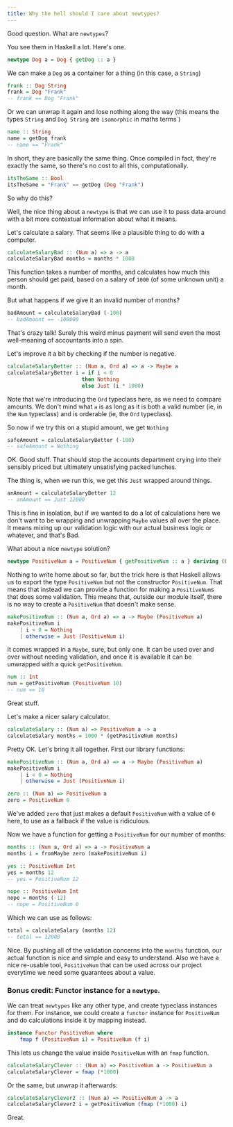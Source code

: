 ```yaml
---
title: Why the hell should I care about newtypes?
---
```


Good question. What are `newtypes`?

You see them in Haskell a lot. Here's one.

```haskell
newtype Dog a = Dog { getDog :: a }
```

We can make a `Dog` as a container for a thing (in this case, a `String`)

```haskell
frank :: Dog String
frank = Dog "Frank"
-- frank == Dog "Frank"
```

Or we can unwrap it again and lose nothing along the way (this means the types `String` and `Dog String` are `isomorphic` in maths terms`)

```haskell
name :: String
name = getDog frank
-- name == "Frank"
```

In short, they are basically the same thing. Once compiled in fact, they're exactly the same, so there's no cost to all this, computationally.

```haskell
itsTheSame :: Bool
itsTheSame = "Frank" == getDog (Dog "Frank")
```

So why do this?

Well, the nice thing about a `newtype` is that we can use it to pass data around with a bit more contextual information about what it means.

Let's calculate a salary. That seems like a plausible thing to do with a computer.

```haskell
calculateSalaryBad :: (Num a) => a -> a
calculateSalaryBad months = months * 1000
```

This function takes a number of months, and calculates how much this person should get paid, based on a salary of `1000` (of some unknown unit) a month.

But what happens if we give it an invalid number of months?

```haskell
badAmount = calculateSalaryBad (-100)
-- badAmount == -100000
```

That's crazy talk! Surely this weird minus payment will send even the most well-meaning of accountants into a spin.

Let's improve it a bit by checking if the number is negative.

```haskell
calculateSalaryBetter :: (Num a, Ord a) => a -> Maybe a
calculateSalaryBetter i = if i < 0
                        then Nothing
                        else Just (i * 1000)
```

Note that we're introducing the `Ord` typeclass here, as we need to compare amounts. We don't mind what `a` is as long as it is both a valid number (ie, in the `Num` typeclass) and is orderable (ie, the `Ord` typeclass).

So now if we try this on a stupid amount, we get `Nothing`

```haskell
safeAmount = calculateSalaryBetter (-100)
-- safeAmount = Nothing
```

OK. Good stuff. That should stop the accounts department crying into their sensibly priced but ultimately unsatisfying packed lunches.

The thing is, when we run this, we get this `Just` wrapped around things.

```haskell
anAmount = calculateSalaryBetter 12
-- anAmount == Just 12000
```

This is fine in isolation, but if we wanted to do a lot of calculations here we don't want to be wrapping and unwrapping `Maybe` values all over the place. It means mixing up our validation logic with our actual business logic or whatever, and that's Bad.

What about a nice `newtype` solution?

```haskell
newtype PositiveNum a = PositiveNum { getPositiveNum :: a } deriving (Eq, Show)
```

Nothing to write home about so far, but the trick here is that Haskell allows us to export the type `PositiveNum` but not the constructor `PositiveNum`. That means that instead we can provide a function for making a `PositiveNum`s that does some validation. This means that, outside our module itself, there is no way to create a `PositiveNum` that doesn't make sense.

```haskell
makePositiveNum :: (Num a, Ord a) => a -> Maybe (PositiveNum a)
makePositiveNum i
    | i < 0 = Nothing
    | otherwise = Just (PositiveNum i)
```

It comes wrapped in a `Maybe`, sure, but only one. It can be used over and over without needing validation, and once it is available it can be unwrapped with a quick `getPositiveNum`.

```haskell
num :: Int
num = getPositiveNum (PositiveNum 10)
-- num == 10
```

Great stuff.

Let's make a nicer salary calculator.

```haskell
calculateSalary :: (Num a) => PositiveNum a -> a
calculateSalary months = 1000 * (getPositiveNum months)
```

Pretty OK. Let's bring it all together. First our library functions:

```haskell
makePositiveNum :: (Num a, Ord a) => a -> Maybe (PositiveNum a)
makePositiveNum i
    | i < 0 = Nothing
    | otherwise = Just (PositiveNum i)

zero :: (Num a) => PositiveNum a
zero = PositiveNum 0
```

We've added `zero` that just makes a default `PositiveNum` with a value of `0` here, to use as a fallback if the value is ridiculous.

Now we have a function for getting a `PositiveNum` for our number of months:

```haskell
months :: (Num a, Ord a) => a -> PositiveNum a
months i = fromMaybe zero (makePositiveNum i)

yes :: PositiveNum Int
yes = months 12
-- yes = PositiveNum 12

nope :: PositiveNum Int
nope = months (-12)
-- nope = PositiveNum 0
```

Which we can use as follows:

```haskell
total = calculateSalary (months 12)
-- total == 12000
```

Nice. By pushing all of the validation concerns into the `months` function, our actual function is nice and simple and easy to understand. Also we have a nice re-usable tool, `PositiveNum` that can be used across our project everytime we need some guarantees about a value.

### Bonus credit: Functor instance for a `newtype`.

We can treat `newtypes` like any other type, and create typeclass instances for them. For instance, we could create a `functor` instance for `PositiveNum` and do calculations inside it by mapping instead.

```haskell
instance Functor PositiveNum where
    fmap f (PositiveNum i) = PositiveNum (f i)
```

This lets us change the value inside `PositiveNum` with an `fmap` function.

```haskell
calculateSalaryClever :: (Num a) => PositiveNum a -> PositiveNum a
calculateSalaryClever = fmap (*1000)
```

Or the same, but unwrap it afterwards:

```haskell
calculateSalaryClever2 :: (Num a) => PositiveNum a -> a
calculateSalaryClever2 i = getPositiveNum (fmap (*1000) i)
```

Great.
